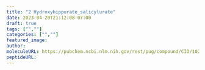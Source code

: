 ```yaml
---
title: "2 Hydroxyhippurate_salicylurate"
date: 2023-04-20T21:12:08-07:00
draft: true
tags: ["",""]
categories: ["",""]
featured_image: 
author: 
moleculeURL: https://pubchem.ncbi.nlm.nih.gov/rest/pug/compound/CID/10253/record/SDF/?record_type=3d&response_type=display
peptideURL:
---
```

